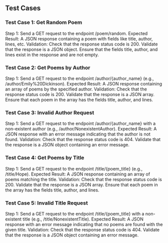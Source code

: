 ## Test Cases
### Test Case 1: Get Random Poem
Step 1: Send a GET request to the endpoint /poem/random.
Expected Result: A JSON response containing a poem with fields like title, author, lines, etc.
Validation: 
  Check that the response status code is 200.
  Validate that the response is a JSON object.
  Ensure that the fields title, author, and lines exist in the response and are not empty.

### Test Case 2: Get Poems by Author
Step 1: Send a GET request to the endpoint /author/{author_name} (e.g., /author/Emily%20Dickinson).
Expected Result: A JSON response containing an array of poems by the specified author.
Validation:
  Check that the response status code is 200.
  Validate that the response is a JSON array.
  Ensure that each poem in the array has the fields title, author, and lines.

### Test Case 3: Invalid Author Request
Step 1: Send a GET request to the endpoint /author/{author_name} with a non-existent author (e.g., /author/NonexistentAuthor).
Expected Result: A JSON response with an error message indicating that the author is not found.
Validation:
  Check that the response status code is 404.
  Validate that the response is a JSON object containing an error message.
  
### Test Case 4: Get Poems by Title
Step 1: Send a GET request to the endpoint /title/{poem_title} (e.g., /title/Hope).
Expected Result: A JSON response containing an array of poems matching the title.
Validation:
  Check that the response status code is 200.
  Validate that the response is a JSON array.
  Ensure that each poem in the array has the fields title, author, and lines.

### Test Case 5: Invalid Title Request
Step 1: Send a GET request to the endpoint /title/{poem_title} with a non-existent title (e.g., /title/NonexistentTitle).
Expected Result: A JSON response with an error message indicating that no poems are found with the given title.
Validation:
  Check that the response status code is 404.
  Validate that the response is a JSON object containing an error message.
